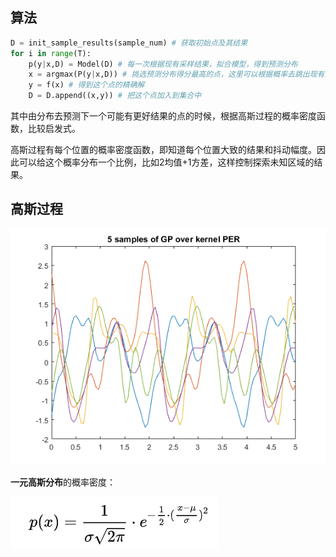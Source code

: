 ## 算法

```python
D = init_sample_results(sample_num) # 获取初始点及其结果
for i in range(T):
    p(y|x,D) = Model(D) # 每一次根据现有采样结果，拟合模型，得到预测分布
    x = argmax(P(y|x,D)) # 挑选预测分布得分最高的点，这里可以根据概率去跳出现有采样的局部性
    y = f(x) # 得到这个点的精确解
    D = D.append((x,y)) # 把这个点加入到集合中
```

其中由分布去预测下一个可能有更好结果的点的时候，根据高斯过程的概率密度函数，比较启发式。

高斯过程有每个位置的概率密度函数，即知道每个位置大致的结果和抖动幅度。因此可以给这个概率分布一个比例，比如2均值+1方差，这样控制探索未知区域的结果。

## 高斯过程

![img](贝叶斯优化.assets/v2-6a39743305a5745a01f06cf80d1b8db2_720w.png)

**一元高斯分布**的概率密度：

![image-20200321172636816](贝叶斯优化.assets/image-20200321172636816.png)





















